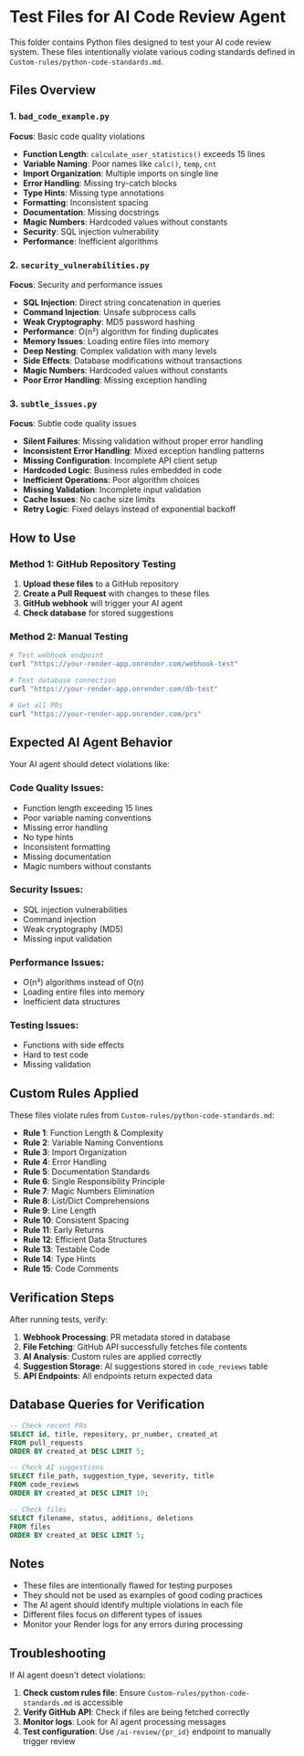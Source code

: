# Test Files for AI Code Review Agent

This folder contains Python files designed to test your AI code review system. These files intentionally violate various coding standards defined in `Custom-rules/python-code-standards.md`.

## Files Overview

### 1. `bad_code_example.py`
**Focus**: Basic code quality violations
- **Function Length**: `calculate_user_statistics()` exceeds 15 lines
- **Variable Naming**: Poor names like `calc()`, `temp`, `cnt`
- **Import Organization**: Multiple imports on single line
- **Error Handling**: Missing try-catch blocks
- **Type Hints**: Missing type annotations
- **Formatting**: Inconsistent spacing
- **Documentation**: Missing docstrings
- **Magic Numbers**: Hardcoded values without constants
- **Security**: SQL injection vulnerability
- **Performance**: Inefficient algorithms

### 2. `security_vulnerabilities.py`
**Focus**: Security and performance issues
- **SQL Injection**: Direct string concatenation in queries
- **Command Injection**: Unsafe subprocess calls
- **Weak Cryptography**: MD5 password hashing
- **Performance**: O(n²) algorithm for finding duplicates
- **Memory Issues**: Loading entire files into memory
- **Deep Nesting**: Complex validation with many levels
- **Side Effects**: Database modifications without transactions
- **Magic Numbers**: Hardcoded values without constants
- **Poor Error Handling**: Missing exception handling

### 3. `subtle_issues.py`
**Focus**: Subtle code quality issues
- **Silent Failures**: Missing validation without proper error handling
- **Inconsistent Error Handling**: Mixed exception handling patterns
- **Missing Configuration**: Incomplete API client setup
- **Hardcoded Logic**: Business rules embedded in code
- **Inefficient Operations**: Poor algorithm choices
- **Missing Validation**: Incomplete input validation
- **Cache Issues**: No cache size limits
- **Retry Logic**: Fixed delays instead of exponential backoff

## How to Use

### Method 1: GitHub Repository Testing
1. **Upload these files** to a GitHub repository
2. **Create a Pull Request** with changes to these files
3. **GitHub webhook** will trigger your AI agent
4. **Check database** for stored suggestions

### Method 2: Manual Testing
```bash
# Test webhook endpoint
curl "https://your-render-app.onrender.com/webhook-test"

# Test database connection
curl "https://your-render-app.onrender.com/db-test"

# Get all PRs
curl "https://your-render-app.onrender.com/prs"
```

## Expected AI Agent Behavior

Your AI agent should detect violations like:

### Code Quality Issues:
- Function length exceeding 15 lines
- Poor variable naming conventions
- Missing error handling
- No type hints
- Inconsistent formatting
- Missing documentation
- Magic numbers without constants

### Security Issues:
- SQL injection vulnerabilities
- Command injection
- Weak cryptography (MD5)
- Missing input validation

### Performance Issues:
- O(n²) algorithms instead of O(n)
- Loading entire files into memory
- Inefficient data structures

### Testing Issues:
- Functions with side effects
- Hard to test code
- Missing validation

## Custom Rules Applied

These files violate rules from `Custom-rules/python-code-standards.md`:

- **Rule 1**: Function Length & Complexity
- **Rule 2**: Variable Naming Conventions
- **Rule 3**: Import Organization
- **Rule 4**: Error Handling
- **Rule 5**: Documentation Standards
- **Rule 6**: Single Responsibility Principle
- **Rule 7**: Magic Numbers Elimination
- **Rule 8**: List/Dict Comprehensions
- **Rule 9**: Line Length
- **Rule 10**: Consistent Spacing
- **Rule 11**: Early Returns
- **Rule 12**: Efficient Data Structures
- **Rule 13**: Testable Code
- **Rule 14**: Type Hints
- **Rule 15**: Code Comments

## Verification Steps

After running tests, verify:

1. **Webhook Processing**: PR metadata stored in database
2. **File Fetching**: GitHub API successfully fetches file contents
3. **AI Analysis**: Custom rules are applied correctly
4. **Suggestion Storage**: AI suggestions stored in `code_reviews` table
5. **API Endpoints**: All endpoints return expected data

## Database Queries for Verification

```sql
-- Check recent PRs
SELECT id, title, repository, pr_number, created_at 
FROM pull_requests 
ORDER BY created_at DESC LIMIT 5;

-- Check AI suggestions
SELECT file_path, suggestion_type, severity, title 
FROM code_reviews 
ORDER BY created_at DESC LIMIT 10;

-- Check files
SELECT filename, status, additions, deletions 
FROM files 
ORDER BY created_at DESC LIMIT 5;
```

## Notes

- These files are intentionally flawed for testing purposes
- They should not be used as examples of good coding practices
- The AI agent should identify multiple violations in each file
- Different files focus on different types of issues
- Monitor your Render logs for any errors during processing

## Troubleshooting

If AI agent doesn't detect violations:

1. **Check custom rules file**: Ensure `Custom-rules/python-code-standards.md` is accessible
2. **Verify GitHub API**: Check if files are being fetched correctly
3. **Monitor logs**: Look for AI agent processing messages
4. **Test configuration**: Use `/ai-review/{pr_id}` endpoint to manually trigger review
